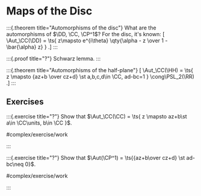 # Maps of the Disc

:::{.theorem title="Automorphisms of the disc"}
What are the automorphisms of $\DD, \CC, \CP^1$?
For the disc, it's known:
\[
\Aut_\CC(\DD) = \ts{ z\mapsto e^{i\theta} \qty{\alpha - z \over 1 - \bar{\alpha} z} }
.\]
:::

:::{.proof title="?"}
Schwarz lemma.
:::

:::{.theorem title="Automorphisms of the half-plane"}
\[
\Aut_\CC(\HH) = \ts{ z \mapsto {az+b \over cz+d} \st a,b,c,d\in \CC, ad-bc=1 } \cong\PSL_2(\RR)
.\]
:::

## Exercises

:::{.exercise title="?"}
Show that $\Aut_\CC(\CC) = \ts{ z \mapsto az+b\st a\in \CC\units, b\in \CC }$.

#complex/exercise/work

:::

:::{.exercise title="?"}
Show that $\Aut(\CP^1) = \ts{{az+b\over cz+d} \st ad-bc\neq 0}$.

#complex/exercise/work

:::


